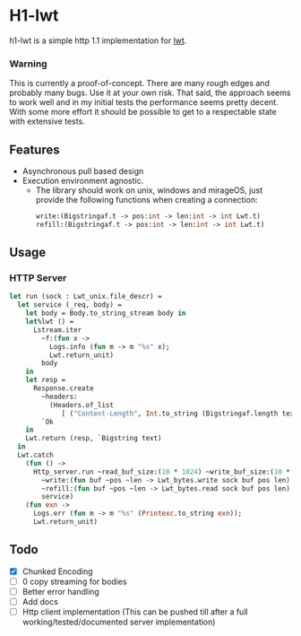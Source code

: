 # H1-lwt

h1-lwt is a simple http 1.1 implementation for [lwt](https://ocsigen.org/lwt/latest/manual/manual).


### Warning
This is currently a proof-of-concept. There are many rough edges and probably many bugs. Use it at your own risk.
That said, the approach seems to work well and in my initial tests the performance seems pretty decent. With some more effort it should be possible to get to a respectable state with extensive tests.

## Features
* Asynchronous pull based design
* Execution environment agnostic.
    * The library should work on unix, windows and mirageOS, just provide the following functions when creating a connection:
        ```ocaml
        write:(Bigstringaf.t -> pos:int -> len:int -> int Lwt.t)
        refill:(Bigstringaf.t -> pos:int -> len:int -> int Lwt.t)
        ```

## Usage

### HTTP Server

<!-- $MDX file=example/main.ml,part=simple_server -->
```ocaml
let run (sock : Lwt_unix.file_descr) =
  let service (_req, body) =
    let body = Body.to_string_stream body in
    let%lwt () =
      Lstream.iter
        ~f:(fun x ->
          Logs.info (fun m -> m "%s" x);
          Lwt.return_unit)
        body
    in
    let resp =
      Response.create
        ~headers:
          (Headers.of_list
             [ ("Content-Length", Int.to_string (Bigstringaf.length text)) ])
        `Ok
    in
    Lwt.return (resp, `Bigstring text)
  in
  Lwt.catch
    (fun () ->
      Http_server.run ~read_buf_size:(10 * 1024) ~write_buf_size:(10 * 1024)
        ~write:(fun buf ~pos ~len -> Lwt_bytes.write sock buf pos len)
        ~refill:(fun buf ~pos ~len -> Lwt_bytes.read sock buf pos len)
        service)
    (fun exn ->
      Logs.err (fun m -> m "%s" (Printexc.to_string exn));
      Lwt.return_unit)
```

## Todo
- [x] Chunked Encoding
- [ ] 0 copy streaming for bodies
- [ ] Better error handling
- [ ] Add docs
- [ ] Http client implementation (This can be pushed till after a full working/tested/documented server implementation)
